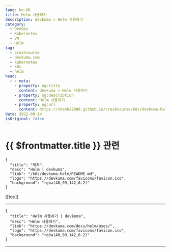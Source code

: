```yaml
---
lang: ko-KR
title: Helm 사용하기
description: devkuma > Helm 사용하기
category: 
  - DevOps
  - Kubernetes
  - VM
  - Helm
tag: 
  - crashcourse
  - devkuma.com
  - kubernetes
  - k8s
  - helm
head:
  - - meta:
    - property: og:title
      content: devkuma > Helm 사용하기
    - property: og:description
      content: Helm 사용하기
    - property: og:url
      content: https://chanhi2000.github.io/crashcourse/k8s/devkuma-helm/uses.html
date: 2022-09-14
isOriginal: false
---
```


# {{ $frontmatter.title }} 관련

```component VPCard
{
  "title": "목차",
  "desc": "Helm | devkuma",
  "link": "/k8s/devkuma-helm/README.md",
  "logo": "https://devkuma.com/favicons/favicon.ico",
  "background": "rgba(48,99,142,0.2)"
}
```

[[toc]]

---

```component VPCard
{
  "title": "Helm 사용하기 | devkuma", 
  "desc": "Helm 사용하기", 
  "link": "https://devkuma.com/docs/helm/uses/", 
  "logo": "https://devkuma.com/favicons/favicon.ico",
  "background": "rgba(48,99,142,0.2)"
}
```

<!-- TODO: 작성 -->

---
